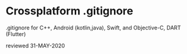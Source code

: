 # Crossplatform .gitignore
.gitignore for C++, Android (kotlin,java), Swift, and Objective-C, DART (Flutter)

reviewed 31-MAY-2020
